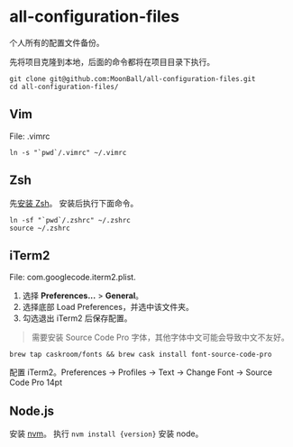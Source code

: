 # all-configuration-files
个人所有的配置文件备份。

先将项目克隆到本地，后面的命令都将在项目目录下执行。

```
git clone git@github.com:MoonBall/all-configuration-files.git
cd all-configuration-files/
```

## Vim
File: .vimrc

```
ln -s "`pwd`/.vimrc" ~/.vimrc
```

## Zsh
先[安装 Zsh](https://github.com/robbyrussell/oh-my-zsh/wiki/Installing-ZSH)。
安装后执行下面命令。

```
ln -sf "`pwd`/.zshrc" ~/.zshrc
source ~/.zshrc
```

## iTerm2
File: com.googlecode.iterm2.plist.

1. 选择 **Preferences...** > **General**。
2. 选择底部 Load Preferences，并选中该文件夹。
3. 勾选退出 iTerm2 后保存配置。

> 需要安装 Source Code Pro 字体，其他字体中文可能会导致中文不友好。
```
brew tap caskroom/fonts && brew cask install font-source-code-pro
```
配置 iTerm2。Preferences -> Profiles -> Text -> Change Font -> Source Code Pro 14pt


## Node.js
安装 [nvm](https://github.com/creationix/nvm)。
执行 `nvm install {version}` 安装 node。

